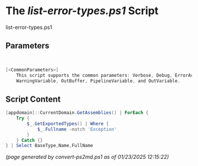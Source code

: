 The *list-error-types.ps1* Script
===========================

list-error-types.ps1 


Parameters
----------
```powershell


[<CommonParameters>]
    This script supports the common parameters: Verbose, Debug, ErrorAction, ErrorVariable, WarningAction, 
    WarningVariable, OutBuffer, PipelineVariable, and OutVariable.
```

Script Content
--------------
```powershell
[appdomain]::CurrentDomain.GetAssemblies() | ForEach {
    Try {
        $_.GetExportedTypes() | Where {
            $_.Fullname -match 'Exception'
        }
    } Catch {}
} | Select BaseType,Name,FullName
```

*(page generated by convert-ps2md.ps1 as of 01/23/2025 12:15:22)*
